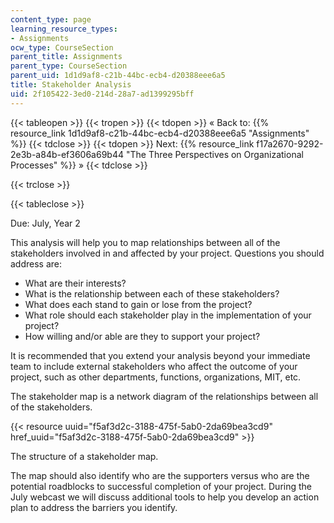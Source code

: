 ```yaml
---
content_type: page
learning_resource_types:
- Assignments
ocw_type: CourseSection
parent_title: Assignments
parent_type: CourseSection
parent_uid: 1d1d9af8-c21b-44bc-ecb4-d20388eee6a5
title: Stakeholder Analysis
uid: 2f105422-3ed0-214d-28a7-ad1399295bff
---
```


{{< tableopen >}}
{{< tropen >}}
{{< tdopen >}}
« Back to: {{% resource_link 1d1d9af8-c21b-44bc-ecb4-d20388eee6a5 "Assignments" %}}
{{< tdclose >}}
{{< tdopen >}}
Next: {{% resource_link f17a2670-9292-2e3b-a84b-ef3606a69b44 "The Three Perspectives on Organizational Processes" %}} »
{{< tdclose >}}

{{< trclose >}}

{{< tableclose >}}

Due: July, Year 2

This analysis will help you to map relationships between all of the stakeholders involved in and affected by your project. Questions you should address are:

*   What are their interests?
*   What is the relationship between each of these stakeholders?
*   What does each stand to gain or lose from the project?
*   What role should each stakeholder play in the implementation of your project?
*   How willing and/or able are they to support your project?

It is recommended that you extend your analysis beyond your immediate team to include external stakeholders who affect the outcome of your project, such as other departments, functions, organizations, MIT, etc.

The stakeholder map is a network diagram of the relationships between all of the stakeholders.

{{< resource uuid="f5af3d2c-3188-475f-5ab0-2da69bea3cd9" href_uuid="f5af3d2c-3188-475f-5ab0-2da69bea3cd9" >}}

The structure of a stakeholder map.

The map should also identify who are the supporters versus who are the potential roadblocks to successful completion of your project. During the July webcast we will discuss additional tools to help you develop an action plan to address the barriers you identify.